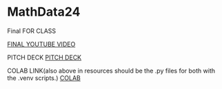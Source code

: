 # MathData24
Final FOR CLASS 

<a href="https://www.youtube.com/watch?v=zEVcOmiPk0w">FINAL YOUTUBE VIDEO</a>



PITCH DECK 
<a href="https://docs.google.com/presentation/d/1zykBUL-AuyML1hYbDlKlUPWBp9vIHKJhuWkBWc0CUbc/edit?usp=sharing">PITCH DECK</a>

COLAB LINK(also above in resources should be the .py files for both with the .venv scripts.)
<a href="https://colab.research.google.com/drive/1hGx9ltCrercqzQD_zLzKE5V36UGRgDfZ?usp=sharing">COLAB</a>



